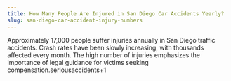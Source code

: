 ```yaml
---
title: How Many People Are Injured in San Diego Car Accidents Yearly?
slug: san-diego-car-accident-injury-numbers
---
```


Approximately 17,000 people suffer injuries annually in San Diego traffic accidents. Crash rates have been slowly increasing, with thousands affected every month. The high number of injuries emphasizes the importance of legal guidance for victims seeking compensation.seriousaccidents+1